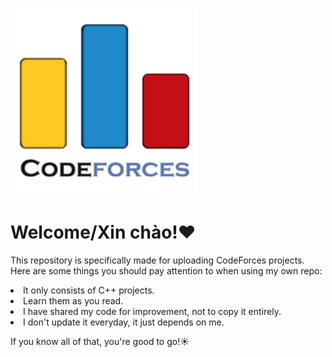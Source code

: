 ![amogus](a.png)
<h1>Welcome/Xin chào!❤️</h1>
<p>This repository is specifically made for uploading CodeForces projects. Here are some things you should pay attention to when using my own repo:</p>
   <li>It only consists of C++ projects.</li>
   <li>Learn them as you read.</li>
   <li>I have shared my code for improvement, not to copy it entirely.</li>
   <li>I don't update it everyday, it just depends on me.</li>
<p>If you know all of that, you're good to go!☀️</p>
